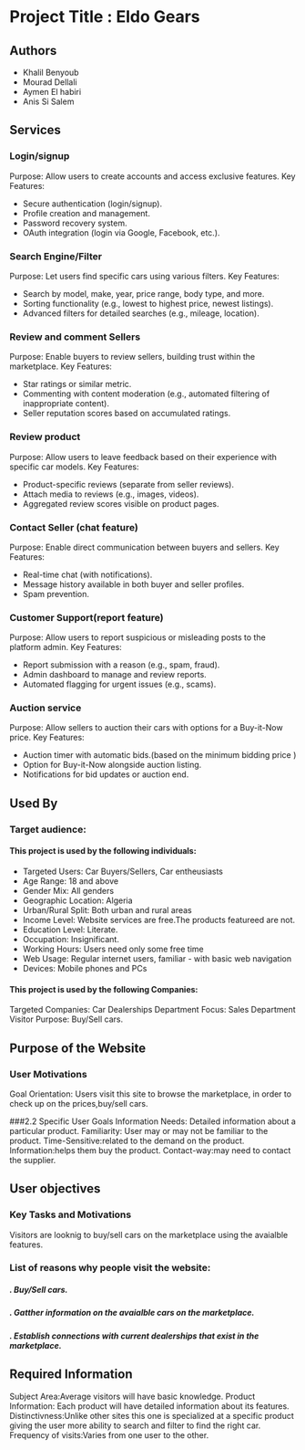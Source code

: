 
# Project Title : Eldo Gears


## Authors

- Khalil Benyoub
- Mourad Dellali
- Aymen El habiri
- Anis Si Salem 


## Services
### Login/signup
Purpose: Allow users to create accounts and access exclusive features.
Key Features:
- Secure authentication (login/signup).
- Profile creation and management.
- Password recovery system.
- OAuth integration (login via Google, Facebook, etc.).
### Search Engine/Filter
Purpose: Let users find specific cars using various filters.
Key Features:
- Search by model, make, year, price range, body type, and more.
- Sorting functionality (e.g., lowest to highest price, newest listings).
- Advanced filters for detailed searches (e.g., mileage, location).
### Review and comment Sellers
Purpose: Enable buyers to review sellers, building trust within the marketplace.
Key Features:
- Star ratings or similar metric.
- Commenting with content moderation (e.g., automated filtering of inappropriate content).
- Seller reputation scores based on accumulated ratings.
### Review product
Purpose: Allow users to leave feedback based on their experience with specific car models.
Key Features:
- Product-specific reviews (separate from seller reviews).
- Attach media to reviews (e.g., images, videos).
- Aggregated review scores visible on product pages.
### Contact Seller (chat feature)
Purpose: Enable direct communication between buyers and sellers.
Key Features:
- Real-time chat (with notifications).
- Message history available in both buyer and seller profiles.
- Spam prevention.
### Customer Support(report feature)
Purpose: Allow users to report suspicious or misleading posts to the platform admin.
Key Features:
- Report submission with a reason (e.g., spam, fraud).
- Admin dashboard to manage and review reports.
- Automated flagging for urgent issues (e.g., scams).
### Auction service
Purpose: Allow sellers to auction their cars with options for a Buy-it-Now price.
Key Features:
- Auction timer with automatic bids.(based on the minimum bidding price )
- Option for Buy-it-Now alongside auction listing.
- Notifications for bid updates or auction end.



## Used By
###  Target audience:
#### This project is used by the following individuals:

- Targeted Users: Car Buyers/Sellers, Car entheusiasts
- Age Range: 18 and above
- Gender Mix: All genders
- Geographic Location: Algeria
- Urban/Rural Split: Both urban and rural areas
- Income Level: Website services are free.The products featureed are not.
- Education Level: Literate.
- Occupation: Insignificant.
- Working Hours: Users need only some free time
- Web Usage: Regular internet users, familiar - with basic web navigation
- Devices: Mobile phones and PCs

#### This project is used by the following Companies:

Targeted Companies: Car Dealerships
Department Focus: Sales Department
Visitor Purpose: Buy/Sell cars.




##  Purpose of the Website
###  User Motivations
Goal Orientation: Users visit this site to browse the marketplace, in order to check up on the prices,buy/sell cars.

###2.2 Specific User Goals
Information Needs: Detailed information about a particular product.
Familiarity: User may or may not be familiar to the product.
Time-Sensitive:related to the demand on the product.
Information:helps them buy the product.
Contact-way:may need to contact the supplier.
## User objectives
### Key Tasks and Motivations
Visitors are looknig to buy/sell cars on the marketplace using the avaialble features.
### List of reasons why people visit the website:
##### . Buy/Sell cars.
##### . Gatther information on the avaialble cars on the marketplace.
##### . Establish connections with current dealerships that exist in the marketplace.
## Required Information

Subject Area:Average visitors will have basic knowledge.
Product Information: Each product will have detailed information about its features.
Distinctivness:Unlike other sites this one is specialized at a specific product giving the user more ability to search and filter to find the right car.
Frequency of visits:Varies from one user to the other.
